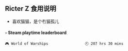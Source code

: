 ## Ricter Z 食用说明
- 喜欢猫猫，是个冇猫孤儿

<!-- steam-box start -->
#### - Steam playtime leaderboard
```text
🎮 World of Warships                 🕘 207 hrs 30 mins
```
<!-- Powered by https://github.com/YouEclipse/steam-box . -->
<!-- steam-box end -->
